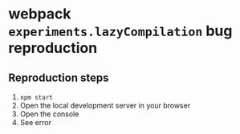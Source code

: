 # webpack `experiments.lazyCompilation` bug reproduction

## Reproduction steps

1. `npm start`
2. Open the local development server in your browser
3. Open the console
4. See error